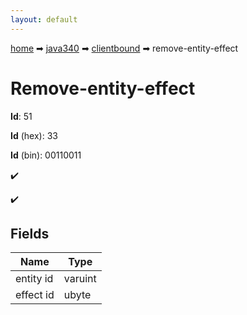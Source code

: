 ```yaml
---
layout: default
---
```


[home](/) ➡ [java340](/protocol/java340) ➡ [clientbound](/protocol/java340/clientbound) ➡ remove-entity-effect

# Remove-entity-effect

**Id**: 51

**Id** (hex): 33

**Id** (bin): 00110011

✔️

✔️

## Fields

Name | Type
---|---
entity id | varuint
effect id | ubyte

